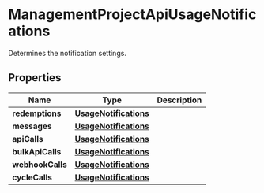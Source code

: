 

# ManagementProjectApiUsageNotifications

Determines the notification settings.

## Properties

| Name | Type | Description |
|------------ | ------------- | ------------- |
|**redemptions** | [**UsageNotifications**](UsageNotifications.md) |  |
|**messages** | [**UsageNotifications**](UsageNotifications.md) |  |
|**apiCalls** | [**UsageNotifications**](UsageNotifications.md) |  |
|**bulkApiCalls** | [**UsageNotifications**](UsageNotifications.md) |  |
|**webhookCalls** | [**UsageNotifications**](UsageNotifications.md) |  |
|**cycleCalls** | [**UsageNotifications**](UsageNotifications.md) |  |



